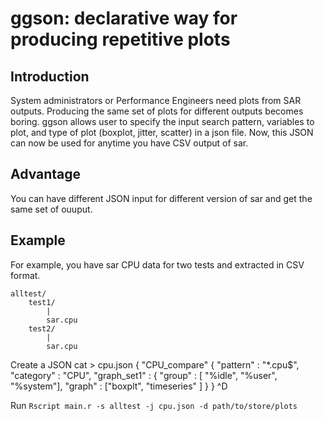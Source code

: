 ggson: declarative way for producing repetitive plots
======================================================

Introduction
------------
System administrators or Performance Engineers need plots from SAR outputs. Producing the same set of plots for different outputs becomes boring. ggson allows user to specify the input search pattern, variables to plot, and type of plot (boxplot, jitter, scatter) in a json file. Now, this JSON can now be used for anytime you have CSV output of sar.

Advantage
---------
You can have different JSON input for different version of sar and get the same set of ouuput.


Example
------
For example, you have sar CPU data for two tests and extracted in CSV format.

    alltest/
        test1/
            |
            sar.cpu
        test2/
            |
            sar.cpu


Create a JSON
    cat > cpu.json
    {
        "CPU_compare" {
            "pattern" : "*.cpu$",
            "category" : "CPU",
            "graph_set1" : {
                "group" : [ "%idle", "%user", "%system"],
                "graph" : ["boxplt", "timeseries" ]
            }
    }
    ^D

Run `Rscript main.r -s alltest -j cpu.json -d path/to/store/plots`

